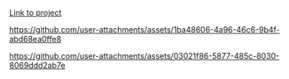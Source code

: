 <a href="https://weather-app-mavka.netlify.app/">Link to project</a>

https://github.com/user-attachments/assets/1ba48606-4a96-46c6-9b4f-abd68ea0ffe8



https://github.com/user-attachments/assets/03021f86-5877-485c-8030-8069ddd2ab7e

